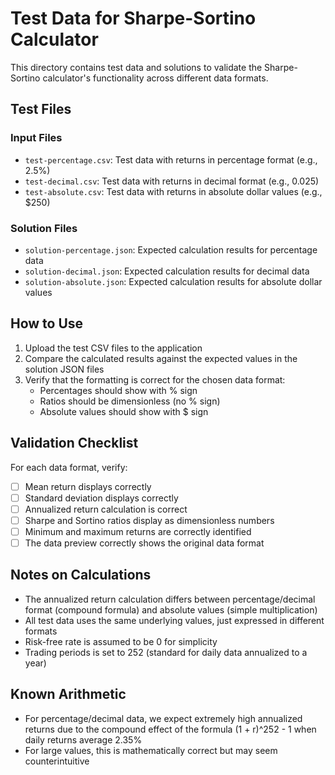 # Test Data for Sharpe-Sortino Calculator

This directory contains test data and solutions to validate the Sharpe-Sortino calculator's functionality across different data formats.

## Test Files

### Input Files
- `test-percentage.csv`: Test data with returns in percentage format (e.g., 2.5%)
- `test-decimal.csv`: Test data with returns in decimal format (e.g., 0.025)
- `test-absolute.csv`: Test data with returns in absolute dollar values (e.g., $250)

### Solution Files
- `solution-percentage.json`: Expected calculation results for percentage data
- `solution-decimal.json`: Expected calculation results for decimal data
- `solution-absolute.json`: Expected calculation results for absolute dollar values

## How to Use

1. Upload the test CSV files to the application
2. Compare the calculated results against the expected values in the solution JSON files
3. Verify that the formatting is correct for the chosen data format:
   - Percentages should show with % sign
   - Ratios should be dimensionless (no % sign)
   - Absolute values should show with $ sign

## Validation Checklist

For each data format, verify:

- [ ] Mean return displays correctly
- [ ] Standard deviation displays correctly
- [ ] Annualized return calculation is correct
- [ ] Sharpe and Sortino ratios display as dimensionless numbers
- [ ] Minimum and maximum returns are correctly identified
- [ ] The data preview correctly shows the original data format

## Notes on Calculations

- The annualized return calculation differs between percentage/decimal format (compound formula) and absolute values (simple multiplication)
- All test data uses the same underlying values, just expressed in different formats
- Risk-free rate is assumed to be 0 for simplicity
- Trading periods is set to 252 (standard for daily data annualized to a year)

## Known Arithmetic

- For percentage/decimal data, we expect extremely high annualized returns due to the compound effect of the formula (1 + r)^252 - 1 when daily returns average 2.35%
- For large values, this is mathematically correct but may seem counterintuitive 